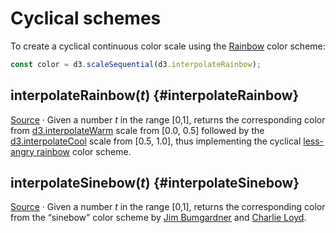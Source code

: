 <script setup>

import * as d3 from "d3";
import ColorRamp from "../components/ColorRamp.vue";

</script>

# Cyclical schemes

To create a cyclical continuous color scale using the [Rainbow](#interpolateRainbow) color scheme:

```js
const color = d3.scaleSequential(d3.interpolateRainbow);
```

## interpolateRainbow(*t*) {#interpolateRainbow}

<ColorRamp :color="d3.interpolateRainbow" />

[Source](https://github.com/d3/d3-scale-chromatic/blob/main/src/sequential-multi/rainbow.js) · Given a number *t* in the range [0,1], returns the corresponding color from [d3.interpolateWarm](./sequential.md#interpolateWarm) scale from [0.0, 0.5] followed by the [d3.interpolateCool](./sequential.md#interpolateCool) scale from [0.5, 1.0], thus implementing the cyclical [less-angry rainbow](http://bl.ocks.org/mbostock/310c99e53880faec2434) color scheme.

## interpolateSinebow(*t*) {#interpolateSinebow}

<ColorRamp :color="d3.interpolateSinebow" />

[Source](https://github.com/d3/d3-scale-chromatic/blob/main/src/sequential-multi/sinebow.js) · Given a number *t* in the range [0,1], returns the corresponding color from the “sinebow” color scheme by [Jim Bumgardner](https://krazydad.com/tutorials/makecolors.php) and [Charlie Loyd](http://basecase.org/env/on-rainbows).
